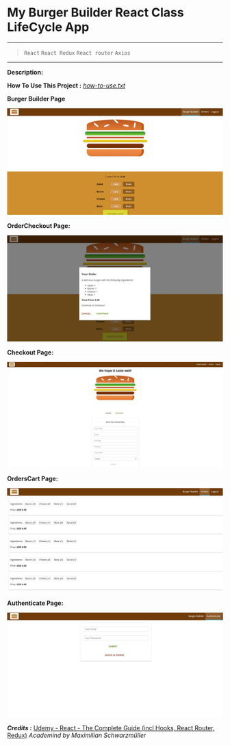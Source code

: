 # My Burger Builder React Class LifeCycle App

---

> `React` `React Redux` `React router` `Axios`

---

**Description:**

**How To Use This Project :**  *[how-to-use.txt](/my-burger-builder-react-ClassLifecycle/how-to-use.txt)*

**Burger Builder Page**

![BurgerBuilder Page](/my-burger-builder-react-ClassLifecycle/webpages/burgerbuilder1.JPG)

**OrderCheckout Page:**

![OrderCheckout Page](/my-burger-builder-react-ClassLifecycle/webpages/ordercheckout.jpg)

**Checkout Page:**

![Checkout Page](/my-burger-builder-react-ClassLifecycle/webpages/checkout.jpg)

**OrdersCart Page:**

![OrdersCart Page](/my-burger-builder-react-ClassLifecycle/webpages/order.jpg)

**Authenticate Page:**

![Authenticate Page](/my-burger-builder-react-ClassLifecycle/webpages/Authenticate.jpg)

***Credits :*** [ Udemy - React - The Complete Guide (incl Hooks, React Router, Redux)](https://www.udemy.com/course/react-the-complete-guide-incl-redux/) *Academind by Maximilian Schwarzmüller*
